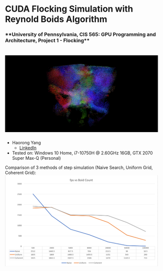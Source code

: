 <h1> CUDA Flocking Simulation with Reynold Boids Algorithm

<h3> **University of Pennsylvania, CIS 565: GPU Programming and Architecture,
Project 1 - Flocking**
 
# ![top](images/top_image.png)



* Haorong Yang
  * [LinkedIn](https://www.linkedin.com/in/haorong-henry-yang/)
* Tested on: Windows 10 Home, i7-10750H @ 2.60GHz 16GB, GTX 2070 Super Max-Q (Personal)



Comparison of 3 methods of step simulation (Naive Search, Uniform Grid, Coherent Grid):
![chart1](images/fpsGraph8.PNG)

